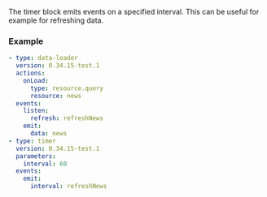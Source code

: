 The timer block emits events on a specified interval. This can be useful for example for refreshing
data.

### Example

```yaml
- type: data-loader
  version: 0.34.15-test.1
  actions:
    onLoad:
      type: resource.query
      resource: news
  events:
    listen:
      refresh: refreshNews
    emit:
      data: news
- type: timer
  version: 0.34.15-test.1
  parameters:
    interval: 60
  events:
    emit:
      interval: refreshNews
```
